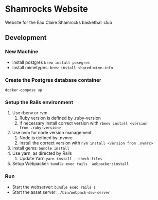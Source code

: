 # Shamrocks Website
Website for the Eau Claire Shamrocks basketball club

## Development

### New Machine
- Install postgres `brew install posegres`
- Install mimetypes: `brew install shared-mime-info`

### Create the Postgres database container
```
docker-compose up
```

### Setup the Rails environment
1. Use rbenv or rvm
   1. Ruby version is defined by .ruby-version
   1. If necessary install correct version with `rbenv install <version from .ruby-version>`
1. Use nvm for node version management
   1. Node is defined by .nvmrc
   1. Install the correct version with `nvm install <version from .nvmrc>`
1. Install gems: `bundle install`
1. Use yarn, as directed by Rails
   1. Update Yarn `yarn install --check-files`
1. Setup Webpacker: `bundle exec rails  webpacker:install`

### Run
- Start the webserver: `bundle exec rails s`
- Start the asset server: `./bin/webpack-dev-server`
